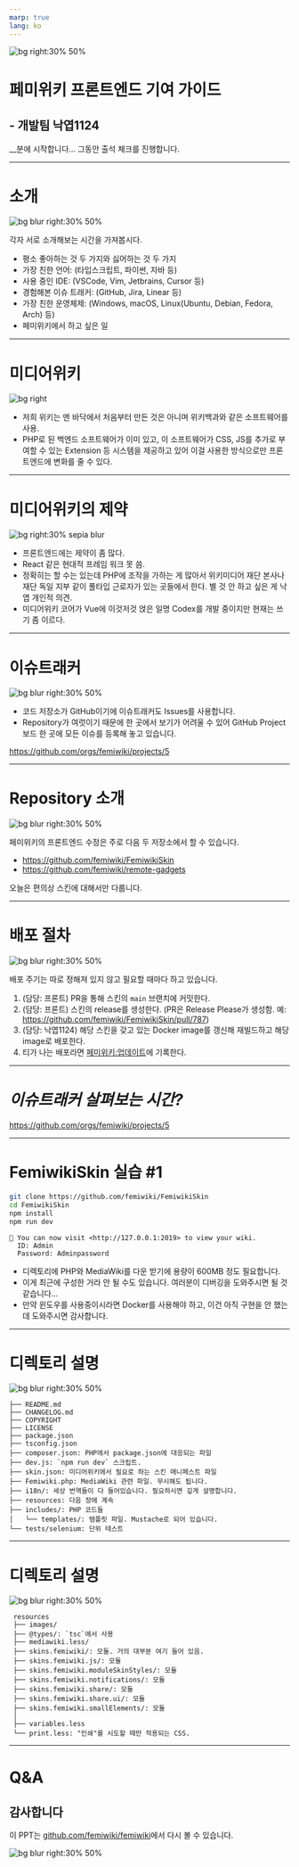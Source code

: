 ```yaml
---
marp: true
lang: ko
---
```


![bg right:30% 50%](https://github.com/femiwiki.png)

# 페미위키 프론트엔드 기여 가이드

## - 개발팀 낙엽1124

\_\_분에 시작합니다...
그동안 출석 체크를 진행합니다.

---

# 소개

![bg blur right:30% 50%](https://github.com/femiwiki.png)

각자 서로 소개해보는 시간을 가져봅시다.

- 평소 좋아하는 것 두 가지와 싫어하는 것 두 가지
- 가장 친한 언어: (타입스크립트, 파이썬, 자바 등)
- 사용 중인 IDE: (VSCode, Vim, Jetbrains, Cursor 등)
- 경험해본 이슈 트래커: (GitHub, Jira, Linear 등)
- 가장 친한 운영체제: (Windows, macOS, Linux(Ubuntu, Debian, Fedora, Arch) 등)
- 페미위키에서 하고 싶은 일

---

# 미디어위키

![bg right](https://upload.wikimedia.org/wikipedia/commons/d/dd/MediaWiki-2020-logo.svg)

- 저희 위키는 맨 바닥에서 처음부터 만든 것은 아니며 위키백과와 같은 소프트웨어를 사용.
- PHP로 된 백엔드 소프트웨어가 이미 있고, 이 소프트웨어가 CSS, JS를 추가로 부여할 수 있는 Extension 등 시스템을 제공하고 있어 이걸 사용한 방식으로만 프론트엔드에 변화를 줄 수 있다.

---

# 미디어위키의 제약

![bg right:30% sepia blur](https://upload.wikimedia.org/wikipedia/commons/d/dd/MediaWiki-2020-logo.svg)

- 프론트엔드에는 제약이 좀 많다.
- React 같은 현대적 프레임 워크 못 씀.
- 정확히는 할 수는 있는데 PHP에 조작을 가하는 게 많아서 위키미디어 재단 본사나 재단 독일 지부 같이 풀타입 근로자가 있는 곳들에서 한다. 별 것 안 하고 싶은 게 낙엽 개인적 의견.
- 미디어위키 코어가 Vue에 이것저것 얹은 일명 Codex를 개발 중이지만 현재는 쓰기 좀 이르다.

---

# 이슈트래커

![bg blur right:30% 50%](https://github.com/femiwiki.png)

- 코드 저장소가 GitHub이기에 이슈트래커도 Issues를 사용합니다.
- Repository가 여럿이기 때문에 한 곳에서 보기가 어려울 수 있어 GitHub Project 보드 한 곳에 모든 이슈를 등록해 놓고 있습니다.

https://github.com/orgs/femiwiki/projects/5

---

# Repository 소개

![bg blur right:30% 50%](https://github.com/femiwiki.png)

페미위키의 프론트엔드 수정은 주로 다음 두 저장소에서 할 수 있습니다.

- https://github.com/femiwiki/FemiwikiSkin
- https://github.com/femiwiki/remote-gadgets

오늘은 편의상 스킨에 대해서만 다룹니다.

---

# 배포 절차

![bg blur right:30% 50%](https://github.com/femiwiki.png)

배포 주기는 따로 정해져 있지 않고 필요할 때마다 하고 있습니다.

1. (담당: 프론트) PR을 통해 스킨의 `main` 브랜치에 커밋한다.
2. (담당: 프론트) 스킨의 release를 생성한다. (PR은 Release Please가 생성함. 예: https://github.com/femiwiki/FemiwikiSkin/pull/787)
3. (담당: 낙엽1124) 해당 스킨을 갖고 있는 Docker image를 갱신해 재빌드하고 해당 image로 배포한다.
4. 티가 나는 배포라면 [페미위키:업데이트](https://femiwiki.com/w/%ED%8E%98%EB%AF%B8%EC%9C%84%ED%82%A4:%EC%97%85%EB%8D%B0%EC%9D%B4%ED%8A%B8)에 기록한다.

---

# _이슈트래커 살펴보는 시간?_

https://github.com/orgs/femiwiki/projects/5

---

# FemiwikiSkin 실습 #1

```bash
git clone https://github.com/femiwiki/FemiwikiSkin
cd FemiwikiSkin
npm install
npm run dev
```

```console
🥳 You can now visit <http://127.0.0.1:2019> to view your wiki.
  ID: Admin
  Password: Adminpassword
```

- 디렉토리에 PHP와 MediaWiki를 다운 받기에 용량이 600MB 정도 필요합니다.
- 이게 최근에 구성한 거라 안 될 수도 있습니다. 여러분이 디버깅을 도와주시면 될 것 같습니다...
- 만약 윈도우를 사용중이시라면 Docker를 사용해야 하고, 이건 아직 구현을 안 했는데 도와주시면 감사합니다.

---

# 디렉토리 설명

![bg blur right:30% 50%](https://github.com/femiwiki.png)

```
├── README.md
├── CHANGELOG.md
├── COPYRIGHT
├── LICENSE
├── package.json
├── tsconfig.json
├── composer.json: PHP에서 package.json에 대응되는 파일
├── dev.js: `npm run dev` 스크립트.
├── skin.json: 미디어위키에서 필요로 하는 스킨 매니페스트 파일
├── Femiwiki.php: MediaWiki 관련 파일. 무시해도 됩니다.
├── i18n/: 세상 번역들이 다 들어있습니다. 필요하시면 깊게 설명합니다.
├── resources: 다음 장에 계속
├── includes/: PHP 코드들
│   └── templates/: 템플릿 파일. Mustache로 되어 있습니다.
└── tests/selenium: 단위 테스트
```

---

# 디렉토리 설명

![bg blur right:30% 50%](https://github.com/femiwiki.png)

```
 resources
 ├── images/
 ├── @types/: `tsc`에서 사용
 ├── mediawiki.less/
 ├── skins.femiwiki/: 모듈. 거의 대부분 여기 들어 있음.
 ├── skins.femiwiki.js/: 모듈
 ├── skins.femiwiki.moduleSkinStyles/: 모듈
 ├── skins.femiwiki.notifications/: 모듈
 ├── skins.femiwiki.share/: 모듈
 ├── skins.femiwiki.share.ui/: 모듈
 ├── skins.femiwiki.smallElements/: 모듈
 │
 ├── variables.less
 └── print.less: "인쇄"를 시도할 때만 적용되는 CSS.
```

---

# Q&A

## 감사합니다

이 PPT는 [github.com/femiwiki/femiwiki](https://github.com/femiwiki/femiwiki)에서 다시 볼 수 있습니다.

![bg blur right:30% 50%](https://github.com/femiwiki.png)
